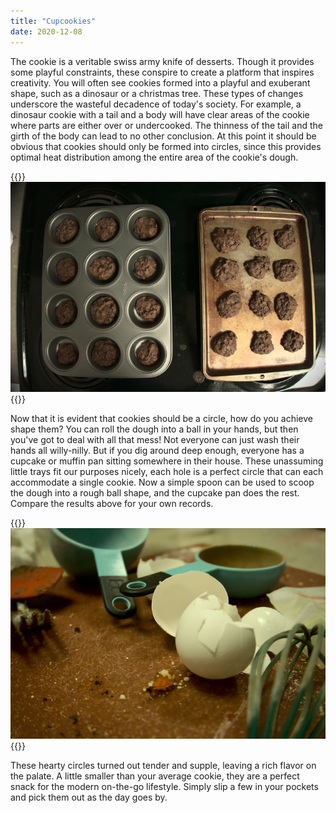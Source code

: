 ```yaml
---
title: "Cupcookies"
date: 2020-12-08
---
```


The cookie is a veritable swiss army knife of desserts. Though it provides some playful constraints, these conspire to create a platform that inspires creativity. You will often see cookies formed into a playful and exuberant shape, such as a dinosaur or a christmas tree. These types of changes underscore the wasteful decadence of today's society. For example, a dinosaur cookie with a tail and a body will have clear areas of the cookie where parts are either over or undercooked. The thinness of the tail and the girth of the body can lead to no other conclusion. At this point it should be obvious that cookies should only be formed into circles, since this provides optimal heat distribution among the entire area of the cookie's dough.

{{<img>}}![](pan.jpg){{</img>}}

Now that it is evident that cookies should be a circle, how do you achieve shape them? You can roll the dough into a ball in your hands, but then you've got to deal with all that mess! Not everyone can just wash their hands all willy-nilly. But if you dig around deep enough, everyone has a cupcake or muffin pan sitting somewhere in their house. These unassuming little trays fit our purposes nicely, each hole is a perfect circle that can each accommodate a single cookie. Now a simple spoon can be used to scoop the dough into a rough ball shape, and the cupcake pan does the rest. Compare the results above for your own records.

{{<img>}}![](garbage.jpg){{</img>}}

These hearty circles turned out tender and supple, leaving a rich flavor on the palate. A little smaller than your average cookie, they are a perfect snack for the modern on-the-go lifestyle. Simply slip a few in your pockets and pick them out as the day goes by.